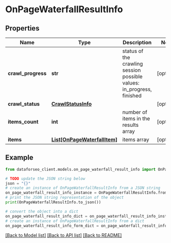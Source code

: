 # OnPageWaterfallResultInfo


## Properties

Name | Type | Description | Notes
------------ | ------------- | ------------- | -------------
**crawl_progress** | **str** | status of the crawling session possible values: in_progress, finished | [optional] 
**crawl_status** | [**CrawlStatusInfo**](CrawlStatusInfo.md) |  | [optional] 
**items_count** | **int** | number of items in the results array | [optional] 
**items** | [**List[OnPageWaterfallItem]**](OnPageWaterfallItem.md) | items array | [optional] 

## Example

```python
from dataforseo_client.models.on_page_waterfall_result_info import OnPageWaterfallResultInfo

# TODO update the JSON string below
json = "{}"
# create an instance of OnPageWaterfallResultInfo from a JSON string
on_page_waterfall_result_info_instance = OnPageWaterfallResultInfo.from_json(json)
# print the JSON string representation of the object
print(OnPageWaterfallResultInfo.to_json())

# convert the object into a dict
on_page_waterfall_result_info_dict = on_page_waterfall_result_info_instance.to_dict()
# create an instance of OnPageWaterfallResultInfo from a dict
on_page_waterfall_result_info_form_dict = on_page_waterfall_result_info.from_dict(on_page_waterfall_result_info_dict)
```
[[Back to Model list]](../README.md#documentation-for-models) [[Back to API list]](../README.md#documentation-for-api-endpoints) [[Back to README]](../README.md)


